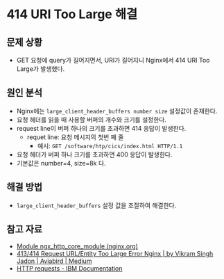 # 414 URI Too Large 해결

## 문제 상황

- GET 요청에 query가 길어지면서, URI가 길어지니 Nginx에서 414 URI Too Large가 발생했다.

## 원인 분석

- Nginx에는 `large_client_header_buffers number size` 설정값이 존재한다.
- 요청 헤더를 읽을 때 사용할 버퍼의 개수와 크기를 설정한다.
- request line이 버퍼 하나의 크기를 초과하면 414 응답이 발생한다.
	- requet line: 요청 메시지의 첫번 째 줄
		- 예시: `GET /software/htp/cics/index.html HTTP/1.1`
- 요청 헤더가 버퍼 하나 크기를 초과하면 400 응답이 발생한다.
- 기본값은 number=4, size=8k 다.

## 해결 방법

- `large_client_header_buffers` 설정 값을 조절하여 해결한다.

## 참고 자료

- [Module ngx_http_core_module (nginx.org)](http://nginx.org/en/docs/http/ngx_http_core_module.html#large_client_header_buffers)
- [413/414 Request URL/Entity Too Large Error Nginx | by Vikram Singh Jadon | Aviabird | Medium](https://medium.com/aviabird/413-414-request-url-entity-too-large-error-nginx-b6dcece6f5dd)
- [HTTP requests - IBM Documentation](https://www.ibm.com/docs/en/cics-ts/5.3?topic=protocol-http-requests)